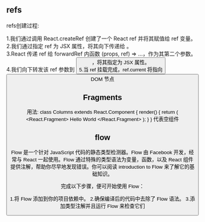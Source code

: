 ##  refs
refs创建过程:

1.我们通过调用 React.createRef 创建了一个 React ref 并将其赋值给 ref 变量。  
2.我们通过指定 ref 为 JSX 属性，将其向下传递给 <FancyButton ref={ref}>。  
3.React 传递 ref 给 forwardRef 内函数 (props, ref) => ...，作为其第二个参数。  
4.我们向下转发该 ref 参数到 <button ref={ref}>，将其指定为 JSX 属性。  
5.当 ref 挂载完成，ref.current 将指向 <button> DOM 节点  

## Fragments
用法:
class Columns extends React.Component {
  render() {
    return (
      <React.Fragment>
        <td>Hello</td>
        <td>World</td>
      </React.Fragment>
    );
  }
}
代表空组件

## flow
Flow 是一个针对 JavaScript 代码的静态类型检测器。Flow 由 Facebook 开发，经常与 React 一起使用。Flow 通过特殊的类型语法为变量，函数，以及 React 组件提供注解，帮助你尽早地发现错误。你可以阅读 introduction to Flow 来了解它的基础知识。

完成以下步骤，便可开始使用 Flow：

1.将 Flow 添加到你的项目依赖中。
2.确保编译后的代码中去除了 Flow 语法。
3.添加类型注解并且运行 Flow 来检查它们

